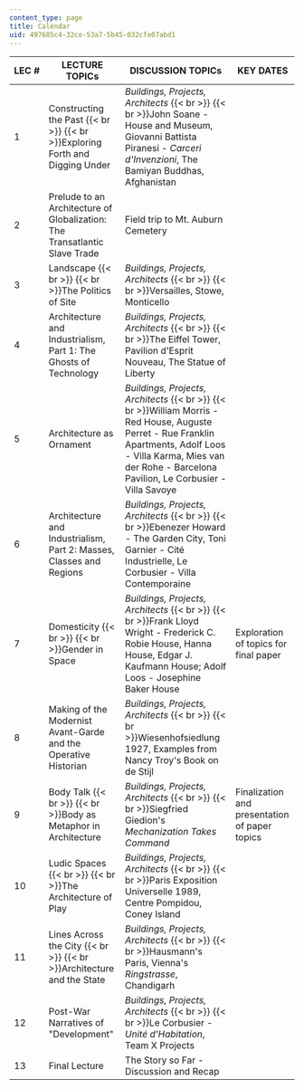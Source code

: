 ```yaml
---
content_type: page
title: Calendar
uid: 497685c4-32ce-53a7-5b45-032cfe07abd1
---
```


| LEC # | LECTURE TOPICs | DISCUSSION TOPICs | KEY DATES |
| --- | --- | --- | --- |
| 1 | Constructing the Past  {{< br >}}  {{< br >}}Exploring Forth and Digging Under | _Buildings, Projects, Architects_  {{< br >}}  {{< br >}}John Soane - House and Museum, Giovanni Battista Piranesi - _Carceri d'Invenzioni_, The Bamiyan Buddhas, Afghanistan |  |
| 2 | Prelude to an Architecture of Globalization: The Transatlantic Slave Trade | Field trip to Mt. Auburn Cemetery |  |
| 3 | Landscape  {{< br >}}  {{< br >}}The Politics of Site | _Buildings, Projects, Architects_  {{< br >}}  {{< br >}}Versailles, Stowe, Monticello |  |
| 4 | Architecture and Industrialism, Part 1: The Ghosts of Technology | _Buildings, Projects, Architects_  {{< br >}}  {{< br >}}The Eiffel Tower, Pavilion d'Esprit Nouveau, The Statue of Liberty |  |
| 5 | Architecture as Ornament | _Buildings, Projects, Architects_  {{< br >}}  {{< br >}}William Morris - Red House, Auguste Perret - Rue Franklin Apartments, Adolf Loos - Villa Karma, Mies van der Rohe - Barcelona Pavilion, Le Corbusier - Villa Savoye |  |
| 6 | Architecture and Industrialism, Part 2: Masses, Classes and Regions | _Buildings, Projects, Architects_  {{< br >}}  {{< br >}}Ebenezer Howard - The Garden City, Toni Garnier - Cité Industrielle, Le Corbusier - Villa Contemporaine |  |
| 7 | Domesticity  {{< br >}}  {{< br >}}Gender in Space | _Buildings, Projects, Architects_  {{< br >}}  {{< br >}}Frank Lloyd Wright - Frederick C. Robie House, Hanna House, Edgar J. Kaufmann House; Adolf Loos - Josephine Baker House | Exploration of topics for final paper |
| 8 | Making of the Modernist Avant-Garde and the Operative Historian | _Buildings, Projects, Architects_  {{< br >}}  {{< br >}}Wiesenhofsiedlung 1927, Examples from Nancy Troy's Book on de Stijl |  |
| 9 | Body Talk  {{< br >}}  {{< br >}}Body as Metaphor in Architecture | _Buildings, Projects, Architects_  {{< br >}}  {{< br >}}Siegfried Giedion's _Mechanization Takes Command_ | Finalization and presentation of paper topics |
| 10 | Ludic Spaces  {{< br >}}  {{< br >}}The Architecture of Play | _Buildings, Projects, Architects_  {{< br >}}  {{< br >}}Paris Exposition Universelle 1989, Centre Pompidou, Coney Island |  |
| 11 | Lines Across the City  {{< br >}}  {{< br >}}Architecture and the State | _Buildings, Projects, Architects_  {{< br >}}  {{< br >}}Hausmann's Paris, Vienna's _Ringstrasse_, Chandigarh |  |
| 12 | Post-War Narratives of "Development" | _Buildings, Projects, Architects_  {{< br >}}  {{< br >}}Le Corbusier - _Unité d'Habitation_, Team X Projects |  |
| 13 | Final Lecture | The Story so Far - Discussion and Recap |